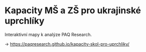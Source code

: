 # Kapacity MŠ a ZŠ pro ukrajinské uprchlíky

Interaktivní mapy k analýze PAQ Research.

→ https://paqresearch.github.io/kapacity-skol-pro-uprchliky/
